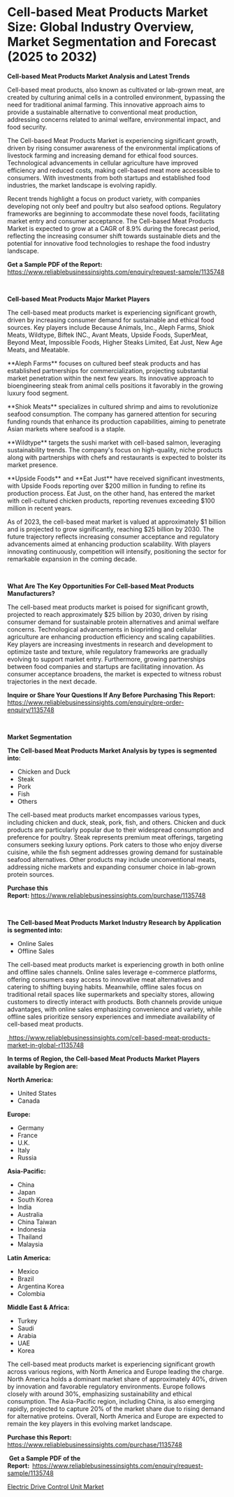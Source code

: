 <p><h1>Cell-based Meat Products Market Size: Global Industry Overview, Market Segmentation and Forecast (2025 to 2032)</h1></p><p><strong>Cell-based Meat Products Market Analysis and Latest Trends</strong></p>
<p><p>Cell-based meat products, also known as cultivated or lab-grown meat, are created by culturing animal cells in a controlled environment, bypassing the need for traditional animal farming. This innovative approach aims to provide a sustainable alternative to conventional meat production, addressing concerns related to animal welfare, environmental impact, and food security.</p><p>The Cell-based Meat Products Market is experiencing significant growth, driven by rising consumer awareness of the environmental implications of livestock farming and increasing demand for ethical food sources. Technological advancements in cellular agriculture have improved efficiency and reduced costs, making cell-based meat more accessible to consumers. With investments from both startups and established food industries, the market landscape is evolving rapidly.</p><p>Recent trends highlight a focus on product variety, with companies developing not only beef and poultry but also seafood options. Regulatory frameworks are beginning to accommodate these novel foods, facilitating market entry and consumer acceptance. The Cell-based Meat Products Market is expected to grow at a CAGR of 8.9% during the forecast period, reflecting the increasing consumer shift towards sustainable diets and the potential for innovative food technologies to reshape the food industry landscape.</p></p>
<p><strong>Get a Sample PDF of the Report:&nbsp;</strong> <a href="https://www.reliablebusinessinsights.com/enquiry/request-sample/1135748?utm_campaign=3003&utm_medium=2&utm_source=Github&utm_content=ia&utm_term=25032025&utm_id=cell-based-meat-products">https://www.reliablebusinessinsights.com/enquiry/request-sample/1135748</a></p>
<p>&nbsp;</p>
<p><strong>Cell-based Meat Products Major Market Players</strong></p>
<p><p>The cell-based meat products market is experiencing significant growth, driven by increasing consumer demand for sustainable and ethical food sources. Key players include Because Animals, Inc., Aleph Farms, Shiok Meats, Wildtype, Biftek INC., Avant Meats, Upside Foods, SuperMeat, Beyond Meat, Impossible Foods, Higher Steaks Limited, Eat Just, New Age Meats, and Meatable.</p><p>**Aleph Farms** focuses on cultured beef steak products and has established partnerships for commercialization, projecting substantial market penetration within the next few years. Its innovative approach to bioengineering steak from animal cells positions it favorably in the growing luxury food segment.</p><p>**Shiok Meats** specializes in cultured shrimp and aims to revolutionize seafood consumption. The company has garnered attention for securing funding rounds that enhance its production capabilities, aiming to penetrate Asian markets where seafood is a staple.</p><p>**Wildtype** targets the sushi market with cell-based salmon, leveraging sustainability trends. The company's focus on high-quality, niche products along with partnerships with chefs and restaurants is expected to bolster its market presence.</p><p>**Upside Foods** and **Eat Just** have received significant investments, with Upside Foods reporting over $200 million in funding to refine its production process. Eat Just, on the other hand, has entered the market with cell-cultured chicken products, reporting revenues exceeding $100 million in recent years. </p><p>As of 2023, the cell-based meat market is valued at approximately $1 billion and is projected to grow significantly, reaching $25 billion by 2030. The future trajectory reflects increasing consumer acceptance and regulatory advancements aimed at enhancing production scalability. With players innovating continuously, competition will intensify, positioning the sector for remarkable expansion in the coming decade.</p></p>
<p>&nbsp;</p>
<p><strong>What Are The Key Opportunities For Cell-based Meat Products Manufacturers?</strong></p>
<p><p>The cell-based meat products market is poised for significant growth, projected to reach approximately $25 billion by 2030, driven by rising consumer demand for sustainable protein alternatives and animal welfare concerns. Technological advancements in bioprinting and cellular agriculture are enhancing production efficiency and scaling capabilities. Key players are increasing investments in research and development to optimize taste and texture, while regulatory frameworks are gradually evolving to support market entry. Furthermore, growing partnerships between food companies and startups are facilitating innovation. As consumer acceptance broadens, the market is expected to witness robust trajectories in the next decade.</p></p>
<p><strong>Inquire or Share Your Questions If Any Before Purchasing This Report:</strong> <a href="https://www.reliablebusinessinsights.com/enquiry/pre-order-enquiry/1135748?utm_campaign=3003&utm_medium=2&utm_source=Github&utm_content=ia&utm_term=25032025&utm_id=cell-based-meat-products">https://www.reliablebusinessinsights.com/enquiry/pre-order-enquiry/1135748</a></p>
<p>&nbsp;</p>
<p><strong>Market Segmentation</strong></p>
<p><strong>The Cell-based Meat Products Market Analysis by types is segmented into:</strong></p>
<p><ul><li>Chicken and Duck</li><li>Steak</li><li>Pork</li><li>Fish</li><li>Others</li></ul></p>
<p><p>The cell-based meat products market encompasses various types, including chicken and duck, steak, pork, fish, and others. Chicken and duck products are particularly popular due to their widespread consumption and preference for poultry. Steak represents premium meat offerings, targeting consumers seeking luxury options. Pork caters to those who enjoy diverse cuisine, while the fish segment addresses growing demand for sustainable seafood alternatives. Other products may include unconventional meats, addressing niche markets and expanding consumer choice in lab-grown protein sources.</p></p>
<p><strong>Purchase this Report:&nbsp;</strong><a href="https://www.reliablebusinessinsights.com/purchase/1135748?utm_campaign=3003&utm_medium=2&utm_source=Github&utm_content=ia&utm_term=25032025&utm_id=cell-based-meat-products">https://www.reliablebusinessinsights.com/purchase/1135748</a></p>
<p>&nbsp;</p>
<p><strong>The Cell-based Meat Products Market Industry Research by Application is segmented into:</strong></p>
<p><ul><li>Online Sales</li><li>Offline Sales</li></ul></p>
<p><p>The cell-based meat products market is experiencing growth in both online and offline sales channels. Online sales leverage e-commerce platforms, offering consumers easy access to innovative meat alternatives and catering to shifting buying habits. Meanwhile, offline sales focus on traditional retail spaces like supermarkets and specialty stores, allowing customers to directly interact with products. Both channels provide unique advantages, with online sales emphasizing convenience and variety, while offline sales prioritize sensory experiences and immediate availability of cell-based meat products.</p></p>
<p><a href="https://www.reliablebusinessinsights.com/cell-based-meat-products-market-in-global-r1135748?utm_campaign=3003&utm_medium=2&utm_source=Github&utm_content=ia&utm_term=25032025&utm_id=cell-based-meat-products">&nbsp;https://www.reliablebusinessinsights.com/cell-based-meat-products-market-in-global-r1135748</a></p>
<p><strong>In terms of Region, the Cell-based Meat Products Market Players available by Region are:</strong></p>
<p>
    <p> <strong> North America: </strong>
        <ul>
            <li>United States</li>
            <li>Canada</li>
        </ul>
        </p> 
    <p> <strong> Europe: </strong>
        <ul>
            <li>Germany</li>
            <li>France</li>
            <li>U.K.</li>
            <li>Italy</li>
            <li>Russia</li>
        </ul>
        </p> 
    <p> <strong> Asia-Pacific: </strong>
        <ul>
            <li>China</li>
            <li>Japan</li>
            <li>South Korea</li>
            <li>India</li>
            <li>Australia</li>
            <li>China Taiwan</li>
            <li>Indonesia</li>
            <li>Thailand</li>
            <li>Malaysia</li>
        </ul>
        </p> 
    <p> <strong> Latin America: </strong>
        <ul>
            <li>Mexico</li>
            <li>Brazil</li>
            <li>Argentina Korea</li>
            <li>Colombia</li>
        </ul>
        </p> 
    <p> <strong> Middle East & Africa: </strong>
        <ul>
            <li>Turkey</li>
            <li>Saudi</li>
            <li>Arabia</li>
            <li>UAE</li>
            <li>Korea</li>
        </ul>
    </p>
    </p>
<p><p>The cell-based meat products market is experiencing significant growth across various regions, with North America and Europe leading the charge. North America holds a dominant market share of approximately 40%, driven by innovation and favorable regulatory environments. Europe follows closely with around 30%, emphasizing sustainability and ethical consumption. The Asia-Pacific region, including China, is also emerging rapidly, projected to capture 20% of the market share due to rising demand for alternative proteins. Overall, North America and Europe are expected to remain the key players in this evolving market landscape.</p></p>
<p><strong>Purchase this Report: </strong><a href="https://www.reliablebusinessinsights.com/purchase/1135748?utm_campaign=3003&utm_medium=2&utm_source=Github&utm_content=ia&utm_term=25032025&utm_id=cell-based-meat-products">https://www.reliablebusinessinsights.com/purchase/1135748</a></p>
<p>&nbsp;<strong>Get a Sample PDF of the Report:&nbsp;&nbsp;</strong><a href="https://www.reliablebusinessinsights.com/enquiry/request-sample/1135748?utm_campaign=3003&utm_medium=2&utm_source=Github&utm_content=ia&utm_term=25032025&utm_id=cell-based-meat-products">https://www.reliablebusinessinsights.com/enquiry/request-sample/1135748</a></p>
<p><strong></strong></p>
<p><p><a href="https://github.com/suleimannichelle7/Market-Research-Report-List-1/blob/main/electric-drive-control-unit-market.md?utm_campaign=3003&utm_medium=2&utm_source=Github&utm_content=ia&utm_term=25032025&utm_id=cell-based-meat-products">Electric Drive Control Unit Market</a></p></p>